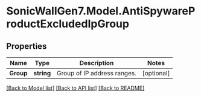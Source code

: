 # SonicWallGen7.Model.AntiSpywareProductExcludedIpGroup

## Properties

Name | Type | Description | Notes
------------ | ------------- | ------------- | -------------
**Group** | **string** | Group of IP address ranges. | [optional] 

[[Back to Model list]](../README.md#documentation-for-models) [[Back to API list]](../README.md#documentation-for-api-endpoints) [[Back to README]](../README.md)

